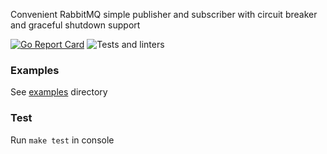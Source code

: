 Convenient RabbitMQ simple publisher and subscriber with circuit breaker and graceful shutdown support

[![Go Report Card](https://goreportcard.com/badge/github.com/soulgarden/rmq-pubsub)](https://goreportcard.com/report/github.com/soulgarden/rmq-pubsub)
![Tests and linters](https://github.com/soulgarden/rmq-pubsub/actions/workflows/main.yml/badge.svg)


### Examples

See [examples](https://github.com/soulgarden/rmq-pubsub/tree/master/examples) directory

### Test

Run `make test` in console
